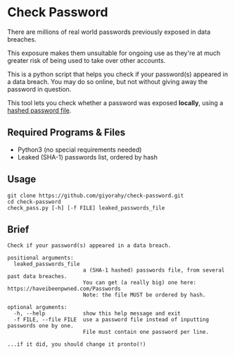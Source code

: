 # Check Password

There are millions of real world passwords previously exposed in data breaches.

This exposure makes them unsuitable for ongoing use as they're at much greater risk of being used to take over other accounts.

This is a python script that helps you check if your password(s) appeared in a data breach. You may do so online, but not without giving away the password in question.

This tool lets you check whether a password was exposed **locally**, using a [hashed password file](https://haveibeenpwned.com/Passwords). 

## Required Programs & Files

* Python3 (no special requirements needed)
* Leaked (SHA-1) passwords list, ordered by hash

## Usage

```
git clone https://github.com/giyorahy/check-password.git
cd check-password
check_pass.py [-h] [-f FILE] leaked_passwords_file
```


## Brief 
```
Check if your password(s) appeared in a data breach.

positional arguments:
  leaked_passwords_file
                        a (SHA-1 hashed) passwords file, from several past data breaches.
                        You can get (a really big) one here: https://haveibeenpwned.com/Passwords
                        Note: the file MUST be ordered by hash.

optional arguments:
  -h, --help            show this help message and exit
  -f FILE, --file FILE  use a password file instead of inputting passwords one by one.
                        File must contain one password per line.

...if it did, you should change it pronto(!)
```
